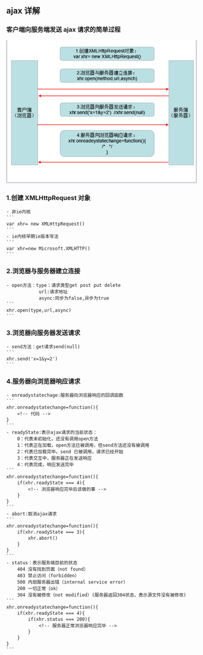 ## ajax 详解

### 客户端向服务端发送 ajax 请求的简单过程

![ajax 请求示意图](./ajax.png)

### 1.创建 XMLHttpRequest 对象

    - 非ie内核
    ```
    var xhr= new XMLHttpRequest()
    ```
    - ie内核早期ie版本写法
    ```
    var xhr=new Microsoft.XMLHTTP()
    ```

### 2.浏览器与服务器建立连接

    - open方法：type：请求类型get post put delete
                url:请求地址
                async:同步为false,异步为true
    ```
    xhr.open(type,url,async)
    ```

### 3.浏览器向服务器发送请求

    - send方法：get请求send(null)
    ```
    xhr.send('x=1&y=2')
    ```

### 4.服务器向浏览器响应请求

    - onreadystatechage:服务器向浏览器响应的回调函数
    ```
    xhr.onreadystatechange=function(){
        <!-- 代码 -->
    }
    ```
    - readyState:表示ajax请求的当前状态：
        0：代表未初始化，还没有调用open方法
        1：代表正在加载，open方法已被调用，但send方法还没有被调用
        2：代表已加载完毕。send 已被调用，请求已经开始
        3：代表交互中，服务器正在发送响应
        4：代表完成，响应发送完毕
    ```
    xhr.onreadystatechange=function(){
        if(xhr.readyState === 4){
            <!-- 浏览器响应完毕后该做的事 -->
        }
    }
    ```
    - abort:取消ajax请求
    ```
    xhr.onreadystatechange=function(){
        if(xhr.readyState === 3){
            xhr.abort()
        }
    }
    ```
    - status：表示服务端目前的状态
        404 没有找到页面（not found）
        403 禁止访问（forbidden）
        500 内部服务器出错（internal service error）
        200 一切正常（ok）
        304 没有被修改（not modified）(服务器返回304状态，表示源文件没有被修改)
    ```
    xhr.onreadystatechange=function(){
        if(xhr.readyState === 4){
            if(xhr.status === 200){
                <!-- 服务器正常浏览器响应完毕 -->
            }
        }
    }
    ```
